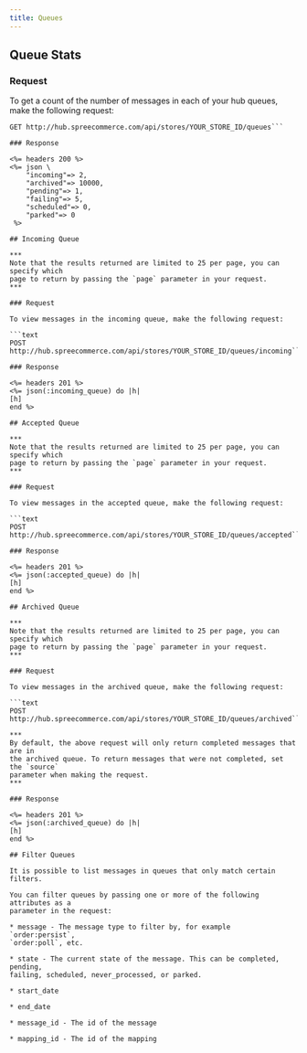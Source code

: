 ```yaml
---
title: Queues
---
```


## Queue Stats

### Request

To get a count of the number of messages in each of your hub queues, make the 
following request:

```text
GET http://hub.spreecommerce.com/api/stores/YOUR_STORE_ID/queues```

### Response

<%= headers 200 %>
<%= json \
    "incoming"=> 2,
    "archived"=> 10000,
    "pending"=> 1,
    "failing"=> 5,
    "scheduled"=> 0,
    "parked"=> 0
 %>

## Incoming Queue

***
Note that the results returned are limited to 25 per page, you can specify which 
page to return by passing the `page` parameter in your request.
***

### Request

To view messages in the incoming queue, make the following request:

```text
POST http://hub.spreecommerce.com/api/stores/YOUR_STORE_ID/queues/incoming```

### Response

<%= headers 201 %>
<%= json(:incoming_queue) do |h|
[h]
end %>

## Accepted Queue

***
Note that the results returned are limited to 25 per page, you can specify which 
page to return by passing the `page` parameter in your request.
***

### Request

To view messages in the accepted queue, make the following request:

```text
POST http://hub.spreecommerce.com/api/stores/YOUR_STORE_ID/queues/accepted```

### Response

<%= headers 201 %>
<%= json(:accepted_queue) do |h|
[h]
end %>

## Archived Queue

***
Note that the results returned are limited to 25 per page, you can specify which 
page to return by passing the `page` parameter in your request.
***

### Request

To view messages in the archived queue, make the following request:

```text
POST http://hub.spreecommerce.com/api/stores/YOUR_STORE_ID/queues/archived```

***
By default, the above request will only return completed messages that are in 
the archived queue. To return messages that were not completed, set the `source` 
parameter when making the request.
***

### Response

<%= headers 201 %>
<%= json(:archived_queue) do |h|
[h]
end %>

## Filter Queues

It is possible to list messages in queues that only match certain filters.

You can filter queues by passing one or more of the following attributes as a 
parameter in the request:

* message - The message type to filter by, for example `order:persist`, 
`order:poll`, etc.

* state - The current state of the message. This can be completed, pending, 
failing, scheduled, never_processed, or parked.

* start_date

* end_date

* message_id - The id of the message

* mapping_id - The id of the mapping
